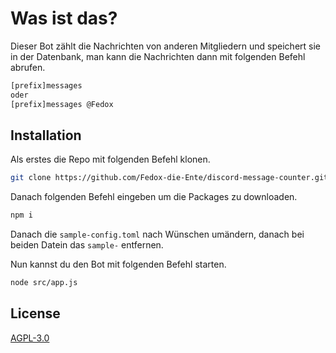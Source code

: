 # Was ist das?

Dieser Bot zählt die Nachrichten von anderen Mitgliedern und speichert sie in der Datenbank, man kann die Nachrichten dann mit folgenden Befehl abrufen.

```bash
[prefix]messages
oder
[prefix]messages @Fedox
```

## Installation

Als  erstes die Repo mit folgenden Befehl klonen.

```bash
git clone https://github.com/Fedox-die-Ente/discord-message-counter.git
```

Danach folgenden Befehl eingeben um die Packages zu downloaden.
```bash
npm i
```

Danach die `sample-config.toml` nach Wünschen umändern, danach bei beiden Datein das `sample-` entfernen.

Nun kannst du den Bot mit folgenden Befehl starten.
```bash
node src/app.js
```

## License
[AGPL-3.0](https://choosealicense.com/licenses/agpl-3.0/#)